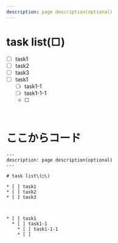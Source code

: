 ```yaml
---
description: page description(optional)
---
```


# task list\(□\)

* [ ] task1
* [ ] task2
* [ ] task3
* [ ] task1
  * [ ] task1-1
  * [ ] task1-1-1
  * [ ] 

<br>

# ここからコード

```text
---
description: page description(optional)
---

# task list\(□\)

* [ ] task1
* [ ] task2
* [ ] task3



* [ ] task1
  * [ ] task1-1
    * [ ] task1-1-1
    * [ ]
```

